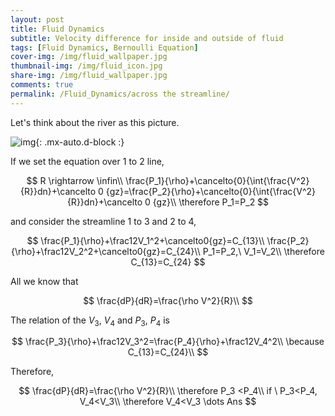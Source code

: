 ```yaml
---
layout: post
title: Fluid Dynamics
subtitle: Velocity difference for inside and outside of fluid
tags: [Fluid Dynamics, Bernoulli Equation]
cover-img: /img/fluid_wallpaper.jpg
thumbnail-img: /img/fluid_icon.jpg
share-img: /img/fluid_wallpaper.jpg
comments: true
permalink: /Fluid_Dynamics/across the streamline/
---
```


Let's think about the river as this picture.

![img](https://semper-16.github.io/img/Fluid_Dynamics/River_flow.png){: .mx-auto.d-block :}



If we set the equation over 1 to 2 line, 


$$
R \rightarrow \infin\\
\frac{P_1}{\rho}+\cancelto{0}{\int{\frac{V^2}{R}}dn}+\cancelto 0 {gz}=\frac{P_2}{\rho}+\cancelto{0}{\int{\frac{V^2}{R}}dn}+\cancelto 0 {gz}\\
\therefore P_1=P_2
$$


and consider the streamline 1 to 3 and 2 to 4,


$$
\frac{P_1}{\rho}+\frac12V_1^2+\cancelto0{gz}=C_{13}\\
\frac{P_2}{\rho}+\frac12V_2^2+\cancelto0{gz}=C_{24}\\
P_1=P_2,\ V_1=V_2\\
\therefore C_{13}=C_{24}
$$


All we know that


$$
\frac{dP}{dR}=\frac{\rho V^2}{R}\\
$$


The relation of the $V_3$, $V_4$ and $P_3$, $P_4$ is


$$
\frac{P_3}{\rho}+\frac12V_3^2=\frac{P_4}{\rho}+\frac12V_4^2\\
\because C_{13}=C_{24}\\
$$


Therefore,


$$
\frac{dP}{dR}=\frac{\rho V^2}{R}\\
\therefore P_3 <P_4\\
if \ P_3<P_4, V_4<V_3\\
\therefore V_4<V_3 \dots Ans
$$

